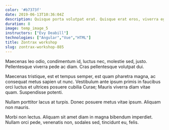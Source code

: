 ```yaml
---
color: '#b7373f'
date: 2019-06-13T10:36:04Z
description: Quisque porta volutpat erat. Quisque erat eros, viverra eget, congue eget, semper rutrum, nulla.
duration: 8
image: temp_image_5
instructors: ["Evy Deabill"]
technologies: ["Angular","Vue","HTML"]
title: Zontrax workshop
slug: zontrax-workshop-885
---
```

Maecenas leo odio, condimentum id, luctus nec, molestie sed, justo. Pellentesque viverra pede ac diam. Cras pellentesque volutpat dui.

Maecenas tristique, est et tempus semper, est quam pharetra magna, ac consequat metus sapien ut nunc. Vestibulum ante ipsum primis in faucibus orci luctus et ultrices posuere cubilia Curae; Mauris viverra diam vitae quam. Suspendisse potenti.

Nullam porttitor lacus at turpis. Donec posuere metus vitae ipsum. Aliquam non mauris.

Morbi non lectus. Aliquam sit amet diam in magna bibendum imperdiet. Nullam orci pede, venenatis non, sodales sed, tincidunt eu, felis.
